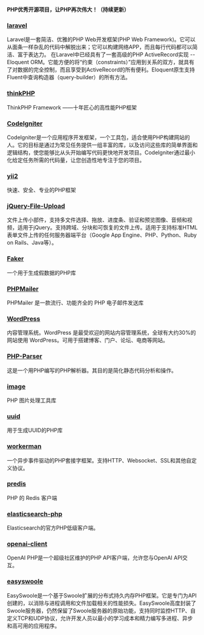 **PHP优秀开源项目，让PHP再次伟大！（持续更新）**

### [laravel](https://github.com/laravel/laravel)

Laravel是一套简洁、优雅的PHP Web开发框架(PHP Web Framework)。它可以从面条一样杂乱的代码中解脱出来；它可以构建网络APP，而且每行代码都可以简洁、富于表达力。
在Laravel中已经具有了一套高级的PHP ActiveRecord实现 -- Eloquent ORM。它能方便的将“约束（constraints）”应用到关系的双方，就具有了对数据的完全控制，而且享受到ActiveRecord的所有便利。Eloquent原生支持Fluent中查询构造器（query-builder）的所有方法。

### [thinkPHP](https://github.com/top-think/think)

ThinkPHP Framework ——十年匠心的高性能PHP框架

### [CodeIgniter](https://github.com/bcit-ci/CodeIgniter)

CodeIgniter是一个应用程序开发框架，一个工具包，适合使用PHP构建网站的人。它的目标是通过为常见任务提供一组丰富的库，以及访问这些库的简单界面和逻辑结构，使您能够比从头开始编写代码更快地开发项目。CodeIgniter通过最小化给定任务所需的代码量，让您创造性地专注于您的项目。

### [yii2](https://github.com/yiisoft/yii2)

快速、安全、专业的PHP框架

### [jQuery-File-Upload](https://github.com/blueimp/jQuery-File-Upload)

文件上传小部件，支持多文件选择、拖放、进度条、验证和预览图像、音频和视频，适用于jQuery。支持跨域、分块和可恢复的文件上传。适用于支持标准HTML表单文件上传的任何服务器端平台（Google App Engine、PHP、Python、Ruby on Rails、Java等）。

### [Faker](https://github.com/fzaninotto/Faker)

一个用于生成假数据的PHP库

### [PHPMailer](https://github.com/PHPMailer/PHPMailer)

PHPMailer 是一款流行、功能齐全的 PHP 电子邮件发送库

### [WordPress](https://github.com/WordPress/WordPress)

内容管理系统。WordPress 是最受欢迎的网站内容管理系统，全球有大约30%的网站使用 WordPress。可用于搭建博客、门户、论坛、电商等网站。

### [PHP-Parser](https://github.com/nikic/PHP-Parser)

这是一个用PHP编写的PHP解析器。其目的是简化静态代码分析和操作。

### [image](https://github.com/Intervention/image)

PHP 图片处理工具库

### [uuid](https://github.com/ramsey/uuid)

用于生成UUID的PHP库

### [workerman](https://github.com/walkor/workerman)

一个异步事件驱动的PHP套接字框架。支持HTTP、Websocket、SSL和其他自定义协议。

### [predis](https://github.com/predis/predis)

PHP 的 Redis 客户端

### [elasticsearch-php](https://github.com/elastic/elasticsearch-php)

Elasticsearch的官方PHP低级客户端。

### [openai-client](https://github.com/openai-php/client)

OpenAI PHP是一个超级社区维护的PHP API客户端，允许您与OpenAI API交互。

### [easyswoole](https://github.com/easy-swoole/easyswoole)

EasySwoole是一个基于Swoole扩展的分布式持久内存PHP框架。它是专门为API创建的，以消除与进程调用和文件加载相关的性能损失。EasySwoole高度封装了Swoole服务器，仍然保留了Swoole服务器的原始功能，支持同时监控HTTP、自定义TCP和UDP协议，允许开发人员以最小的学习成本和精力编写多进程、异步和高可用的应用程序。

